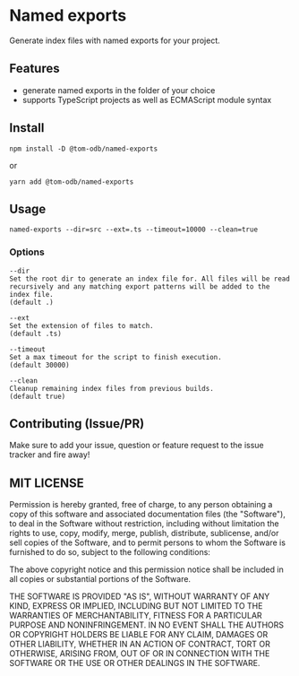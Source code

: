# Named exports

Generate index files with named exports for your project.

## Features

* generate named exports in the folder of your choice
* supports TypeScript projects as well as ECMAScript module syntax

## Install

```
npm install -D @tom-odb/named-exports
```

or

```
yarn add @tom-odb/named-exports
```

## Usage

```
named-exports --dir=src --ext=.ts --timeout=10000 --clean=true
```

### Options

```
--dir
Set the root dir to generate an index file for. All files will be read recursively and any matching export patterns will be added to the index file.
(default .)

--ext
Set the extension of files to match.
(default .ts)

--timeout
Set a max timeout for the script to finish execution.
(default 30000)

--clean
Cleanup remaining index files from previous builds.
(default true)
```

## Contributing (Issue/PR)
Make sure to add your issue, question or feature request to the issue tracker and fire away!

## MIT LICENSE
Permission is hereby granted, free of charge, to any person obtaining a copy of this software and associated documentation files (the "Software"), to deal in the Software without restriction, including without limitation the rights to use, copy, modify, merge, publish, distribute, sublicense, and/or sell copies of the Software, and to permit persons to whom the Software is furnished to do so, subject to the following conditions:

The above copyright notice and this permission notice shall be included in all copies or substantial portions of the Software.

THE SOFTWARE IS PROVIDED "AS IS", WITHOUT WARRANTY OF ANY KIND, EXPRESS OR IMPLIED, INCLUDING BUT NOT LIMITED TO THE WARRANTIES OF MERCHANTABILITY, FITNESS FOR A PARTICULAR PURPOSE AND NONINFRINGEMENT. IN NO EVENT SHALL THE AUTHORS OR COPYRIGHT HOLDERS BE LIABLE FOR ANY CLAIM, DAMAGES OR OTHER LIABILITY, WHETHER IN AN ACTION OF CONTRACT, TORT OR OTHERWISE, ARISING FROM, OUT OF OR IN CONNECTION WITH THE SOFTWARE OR THE USE OR OTHER DEALINGS IN THE SOFTWARE.
